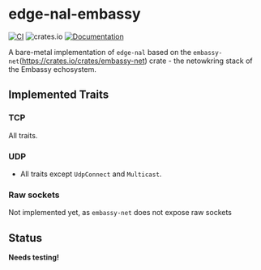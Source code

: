 # edge-nal-embassy

[![CI](https://github.com/ivmarkov/edge-net/actions/workflows/ci.yml/badge.svg)](https://github.com/ivmarkov/edge-net/actions/workflows/ci.yml)
![crates.io](https://img.shields.io/crates/v/edge-net.svg)
[![Documentation](https://docs.rs/edge-net/badge.svg)](https://docs.rs/edge-net)

A bare-metal implementation of `edge-nal` based on the `embassy-net`(https://crates.io/crates/embassy-net) crate - the netowkring stack of the Embassy echosystem.

## Implemented Traits

### TCP

All traits.

### UDP

* All traits except `UdpConnect` and `Multicast`.

### Raw sockets

Not implemented yet, as `embassy-net` does not expose raw sockets

## Status

**Needs testing!**
